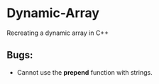 # Dynamic-Array
Recreating a dynamic array in C++

## Bugs:
- Cannot use the __prepend__ function with strings.
